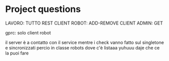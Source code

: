 # Project questions

LAVORO:
TUTTO REST 
CLIENT ROBOT: ADD-REMOVE
CLIENT ADMIN: GET 

gprc: solo client robot


il server è a contatto con il service
mentre i check vanno fatto sul singletone e sincronizzati percio in classe 
robots dove c'è listaaa yuhuuu daje che ce la puoi fare
